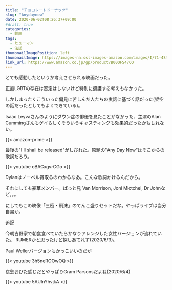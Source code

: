 ```yaml
---
title: "チョコレートドーナッツ"
slug: "Anydaynow"
date: 2020-06-02T08:26:37+09:00
#draft: true
categories:
  - 映画
tags:
  - ヒューマン
  - 法廷
thumbnailImagePosition: left
thumbnailImage: https://images-na.ssl-images-amazon.com/images/I/71-4SteEpqL._SX600_.jpg
link_url: https://www.amazon.co.jp/gp/product/B00QFS47OQ
---
```

とても感動したというか考えさせられる映画だった。
<!--more-->
正直LGBTの存在は否定はしないけど特別に擁護する考えもなかった。

しかしまったくこういった偏見に苦しんだ人たちの実話に基づく話だった(架空の話だったとしてもよくできている)。

Isaac Leyvaさんのようにダウン症の俳優を見たことがなかった、主演のAlan Cummingさんもゲイらしくそういうキャスティングも効果的だったかもしれない。

{{< amazon-prime >}}

最後の"I'll shall be released"がしびれた。原題の"Any Day Now"はそこからの歌詞だろう。

{{< youtube oBACxgvrCGo >}}

Dylanはノーベル賞取るのわかるなあ。こんな歌詞かけるんだから。

それにしても豪華メンバー。ぱっと見 Van Morrison, Joni Mictchel, Dr Johnなど。。。

にしてもこの映像「三密・飛沫」のてんこ盛りセットだな。やっぱライブは当分自粛か。
<!--more-->
追記

今朝吉野家で朝食食べていたらかなりアレンジした女性バージョンが流れていた。
RUMERかと思ったけど探しあてれず(2020/6/3)。

Paul Wellerバージョンもかっこいいのだが

{{< youtube 3h5neROOwOQ >}}

哀愁おびた感じだとやっぱりGram Parsonsだよね(2020/6/4)

{{< youtube 5AUInYhvjkA >}}
